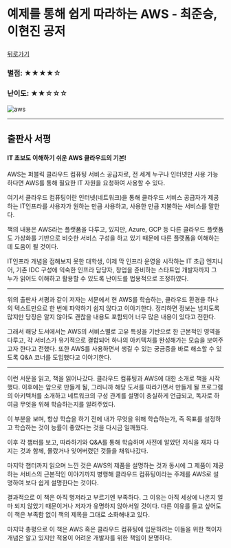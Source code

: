 # 예제를 통해 쉽게 따라하는 AWS - 최준승, 이현진 공저  

##### 

[뒤로가기](/review/README.md)

### 별점: ★★★★☆   
### 난이도: ★★☆☆☆   

![aws](https://raw.githubusercontent.com/rjs1197/rjs1197.github.io/master/img/aws/aws.png)

---
## 출판사 서평 

#### IT 초보도 이해하기 쉬운 AWS 클라우드의 기본!  

AWS는 퍼블릭 클라우드 컴퓨팅 서비스 공급자로, 전 세계 누구나 인터넷만 사용 가능하다면 AWS를 통해 필요한 IT 자원을 요청하여 사용할 수 있다.  

여기서 클라우드 컴퓨팅이란 인터넷(네트워크)을 통해 클라우드 서비스 공급자가 제공하는 IT인프라를 사용자가 원하는 만큼 사용하고, 사용한 만큼 지불하는 서비스를 말한다.  

책의 내용은 AWS라는 플랫폼을 다루고, 있지만, Azure, GCP 등 다른 클라우드 플랫폼도 가상화를 기반으로 비슷한 서비스 구성을 하고 있기 때문에 다른 플랫폼을 이해하는 데 도움이 될 것이다.  

IT인프라 개념을 접해보지 못한 대학생, 이제 막 인프라 운영을 시작하는 IT 초급 엔지니어, 기존 IDC 구성에 익숙한 인프라 담당자, 창업을 준비하는 스타트업 개발자까지 그 누가 읽어도 이해하고 활용할 수 있도록 난이도를 법용적으로 조정하였다.  

---

위의 출판사 서평과 같이 저자는 서문에서 현 AWS를 학습하는, 클라우드 환경을 하나의 텍스트만으로 한 번에 파악하기 쉽지 않다고 이야기한다. 정리하면 정보는 넘치도록 많지만 당장은 알지 않아도 괜찮을 내용도 포함되어 너무 많은 내용이 있다고 전한다.  

그래서 해당 도서에서는 AWS의 서비스별로 고유 특성을 기반으로 한 근본적인 영역을 다루고, 각 서비스가 유기적으로 결합되어 하나의 아키텍처를 완성해가는 모습을 보여주고자 한다고 전했다. 또한 AWS를 사용하면서 생길 수 있는 궁금증을 바로 해소할 수 있도록 Q&A 코너를 도입했다고 이야기한다.  

---

이런 서문을 읽고, 책을 읽어나갔다. 클라우드 컴퓨팅과 AWS에 대한 소개로 책을 시작했다. 이후에는 앞으로 만들게 될, 그러니까 해당 도서를 따라가면서 만들게 될 프로그램의 아키텍처를 소개하고 네트워크의 구성 관계를 설명이 충실하게 언급되고, 독자로 하여금 무엇을 위해 학습하는지를 알려주었다.  

이 부분을 보며, 항상 학습을 하기 전에 내가 무엇을 위해 학습하는가, 즉 목표를 설정하고 학습하는 것이 능률이 좋았다는 것을 다시금 일깨웠다.  

이후 각 챕터를 보고, 따라하기와 Q&A를 통해 학습하며 사전에 알았던 지식을 재차 다지는 것과 함께, 몰랐거나 잊어버렸던 것들을 채워나갔다.  

마지막 챕터까지 읽으며 느낀 것은 AWS의 제품을 설명하는 것과 동시에 그 제품이 제공하는 서비스의 근본적인 이야기까지 병행해 클라우드 컴퓨팅이라는 주제를 AWS로 설명하여 보다 쉽게 설명한다는 것이다.  

결과적으로 이 책은 아직 명저라고 부르기엔 부족하다. 그 이유는 아직 세상에 나온지 얼마 되지 않았기 때문이거나 저자가 유명하지 않아서일 것이다. 다른 이유를 들고 싶어도 이 책은 부족함 없이 책의 제목을 그대로 소화해내고 있다.  

마지막 총평으로 이 책은 AWS 혹은 클라우드 컴퓨팅에 입문하려는 이들을 위한 책이자 개념은 알고 있지만 적용이 어려운 개발자를 위한 책임이 분명하다.  
